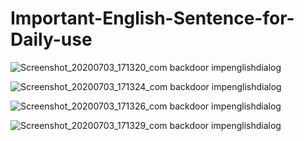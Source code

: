 # Important-English-Sentence-for-Daily-use

![Screenshot_20200703_171320_com backdoor impenglishdialog](https://user-images.githubusercontent.com/58476836/86464598-a23b0900-bd51-11ea-9c64-c15ced801f6f.jpg)

![Screenshot_20200703_171324_com backdoor impenglishdialog](https://user-images.githubusercontent.com/58476836/86464602-a404cc80-bd51-11ea-9815-8bdb9eed9ee6.jpg)

![Screenshot_20200703_171326_com backdoor impenglishdialog](https://user-images.githubusercontent.com/58476836/86464605-a49d6300-bd51-11ea-94d6-f7618a0493a0.jpg)

![Screenshot_20200703_171329_com backdoor impenglishdialog](https://user-images.githubusercontent.com/58476836/86464607-a5ce9000-bd51-11ea-9e77-dce9a9f83cfe.jpg)
